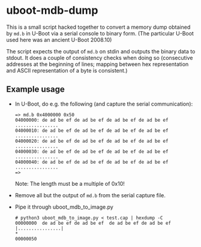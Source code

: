 # uboot-mdb-dump

This is a small script hacked together to convert a memory dump
obtained by `md.b` in U-Boot via a serial console to binary form. (The
particular U-Boot used here was an ancient U-Boot 2008.10)

The script expects the output of `md.b` on stdin and outputs the
binary data to stdout. It does a couple of consistency checks when
doing so (consecutive addresses at the beginning of lines; mapping
between hex representation and ASCII representation of a byte is
consistent.)

## Example usage

- In U-Boot, do e.g. the following (and capture the serial communication):

    ```
    => md.b 0x4000000 0x50
    04000000: de ad be ef de ad be ef de ad be ef de ad be ef    ................
    04000010: de ad be ef de ad be ef de ad be ef de ad be ef    ................
    04000020: de ad be ef de ad be ef de ad be ef de ad be ef    ................
    04000030: de ad be ef de ad be ef de ad be ef de ad be ef    ................
    04000040: de ad be ef de ad be ef de ad be ef de ad be ef    ................
    => 
    ```

    Note: The length must be a multiple of 0x10!

- Remove all but the output of `md.b` from the serial capture file.

- Pipe it through uboot_mdb_to_image.py

    ```
    # python3 uboot_mdb_to_image.py < test.cap | hexdump -C
    00000000  de ad be ef de ad be ef  de ad be ef de ad be ef  |................|
    *
    00000050
    ```
